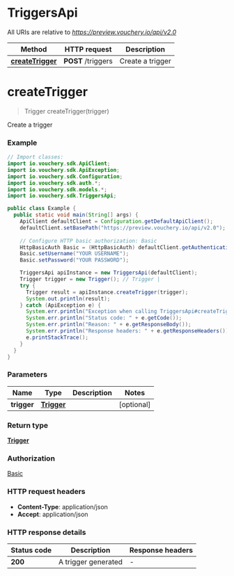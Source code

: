 # TriggersApi

All URIs are relative to *https://preview.vouchery.io/api/v2.0*

Method | HTTP request | Description
------------- | ------------- | -------------
[**createTrigger**](TriggersApi.md#createTrigger) | **POST** /triggers | Create a trigger


<a name="createTrigger"></a>
# **createTrigger**
> Trigger createTrigger(trigger)

Create a trigger

### Example
```java
// Import classes:
import io.vouchery.sdk.ApiClient;
import io.vouchery.sdk.ApiException;
import io.vouchery.sdk.Configuration;
import io.vouchery.sdk.auth.*;
import io.vouchery.sdk.models.*;
import io.vouchery.sdk.TriggersApi;

public class Example {
  public static void main(String[] args) {
    ApiClient defaultClient = Configuration.getDefaultApiClient();
    defaultClient.setBasePath("https://preview.vouchery.io/api/v2.0");
    
    // Configure HTTP basic authorization: Basic
    HttpBasicAuth Basic = (HttpBasicAuth) defaultClient.getAuthentication("Basic");
    Basic.setUsername("YOUR USERNAME");
    Basic.setPassword("YOUR PASSWORD");

    TriggersApi apiInstance = new TriggersApi(defaultClient);
    Trigger trigger = new Trigger(); // Trigger | 
    try {
      Trigger result = apiInstance.createTrigger(trigger);
      System.out.println(result);
    } catch (ApiException e) {
      System.err.println("Exception when calling TriggersApi#createTrigger");
      System.err.println("Status code: " + e.getCode());
      System.err.println("Reason: " + e.getResponseBody());
      System.err.println("Response headers: " + e.getResponseHeaders());
      e.printStackTrace();
    }
  }
}
```

### Parameters

Name | Type | Description  | Notes
------------- | ------------- | ------------- | -------------
 **trigger** | [**Trigger**](Trigger.md)|  | [optional]

### Return type

[**Trigger**](Trigger.md)

### Authorization

[Basic](../README.md#Basic)

### HTTP request headers

 - **Content-Type**: application/json
 - **Accept**: application/json

### HTTP response details
| Status code | Description | Response headers |
|-------------|-------------|------------------|
**200** | A trigger generated |  -  |

